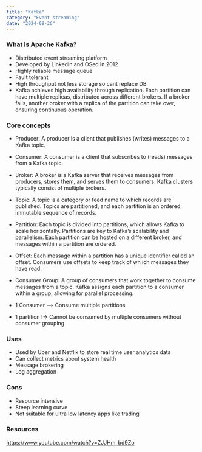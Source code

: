 ```yaml
---
title: "Kafka"
category: "Event streaming"
date: "2024-08-26"
---
```

### What is Apache Kafka?

- Distributed event streaming platform
- Developed by LinkedIn and OSed in 2012
- Highly reliable message queue
- Fault tolerant
- High throughput not less storage so cant replace DB
- Kafka achieves high availability through replication. Each partition can have multiple replicas, distributed across different brokers. If a broker fails, another broker with a replica of the partition can take over, ensuring continuous operation.

### Core concepts
- Producer: A producer is a client that publishes (writes) messages to a Kafka topic.
- Consumer: A consumer is a client that subscribes to (reads) messages from a Kafka topic.
- Broker: A broker is a Kafka server that receives messages from producers, stores them, and serves them to consumers. Kafka clusters typically consist of multiple brokers.
- Topic: A topic is a category or feed name to which records are published. Topics are partitioned, and each partition is an ordered, immutable sequence of records.
- Partition: Each topic is divided into partitions, which allows Kafka to scale horizontally. Partitions are key to Kafka’s scalability and parallelism. Each partition can be hosted on a different broker, and messages within a partition are ordered.
- Offset: Each message within a partition has a unique identifier called an offset. Consumers use offsets to keep track of wh ich messages they have read.
- Consumer Group: A group of consumers that work together to consume messages from a topic. Kafka assigns each partition to a consumer within a group, allowing for parallel processing.

- 1 Consumer --> Consume multiple partitions 
- 1 partition !-> Cannot be consumed by multiple consumers without consumer grouping

### Uses
- Used by Uber and Netflix to store real time user analytics data
- Can collect metrics about system health
- Message brokering
- Log aggregation 

### Cons
- Resource intensive
- Steep learning curve 
- Not suitable for ultra low latency apps like trading


### Resources
https://www.youtube.com/watch?v=ZJJHm_bd9Zo 